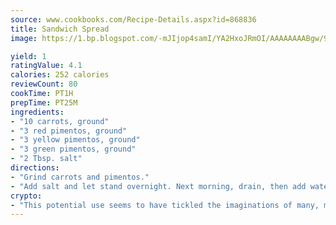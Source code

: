 ```yaml
---
source: www.cookbooks.com/Recipe-Details.aspx?id=868836
title: Sandwich Spread
image: https://1.bp.blogspot.com/-mJIjop4samI/YA2HxoJRmOI/AAAAAAAABgw/9Q6cN5purxQQ0M3111-VxRXtHYk4x987wCLcBGAsYHQ/s320/19.png

yield: 1
ratingValue: 4.1
calories: 252 calories
reviewCount: 80
cookTime: PT1H
prepTime: PT25M
ingredients:
- "10 carrots, ground"
- "3 red pimentos, ground"
- "3 yellow pimentos, ground"
- "3 green pimentos, ground"
- "2 Tbsp. salt"
directions:
- "Grind carrots and pimentos."
- "Add salt and let stand overnight. Next morning, drain, then add water to cook tender and drain again. Mix with dressing."
crypto:
- "This potential use seems to have tickled the imaginations of many, many bitcoin fanciers."
---
```

